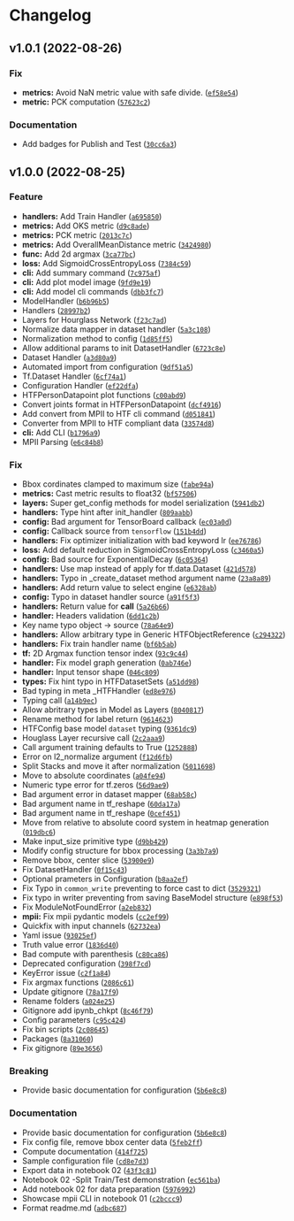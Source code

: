 # Changelog

<!--next-version-placeholder-->

## v1.0.1 (2022-08-26)
### Fix
* **metrics:** Avoid NaN metric value with safe divide. ([`ef58e54`](https://github.com/wbenbihi/hourglasstensorflow/commit/ef58e54ee75b36027184a3ba9ac4a64c642bba31))
* **metric:** PCK computation ([`57623c2`](https://github.com/wbenbihi/hourglasstensorflow/commit/57623c2507d3413320faa170bb7c2bff2c16dcce))

### Documentation
* Add badges for Publish and Test ([`30cc6a3`](https://github.com/wbenbihi/hourglasstensorflow/commit/30cc6a37a29cd77054cde9d89000dba2bf5c1a9d))

## v1.0.0 (2022-08-25)
### Feature
* **handlers:** Add Train Handler ([`a695850`](https://github.com/wbenbihi/hourglasstensorflow/commit/a69585036d73623d45add6ffc47b9e9f427cc1f7))
* **metrics:** Add OKS metric ([`d9c8ade`](https://github.com/wbenbihi/hourglasstensorflow/commit/d9c8ade014863e3b5bb9aa3ddcc6f9dbfee658a3))
* **metrics:** PCK metric ([`2013c7c`](https://github.com/wbenbihi/hourglasstensorflow/commit/2013c7cad1cbb0239073cdb4ec12bc2755550dc2))
* **metrics:** Add OverallMeanDistance metric ([`3424980`](https://github.com/wbenbihi/hourglasstensorflow/commit/3424980d865c2791504845156b650faefa187900))
* **func:** Add 2d argmax ([`3ca77bc`](https://github.com/wbenbihi/hourglasstensorflow/commit/3ca77bc603e76ff90f2b29b747fa5e81547f5df6))
* **loss:** Add SigmoidCrossEntropyLoss ([`7384c59`](https://github.com/wbenbihi/hourglasstensorflow/commit/7384c59cf407dec44f1850435205f656876e10c0))
* **cli:** Add summary command ([`7c975af`](https://github.com/wbenbihi/hourglasstensorflow/commit/7c975af263c4e07b69eeea59d8906f29f773a1b4))
* **cli:** Add plot model image ([`9fd9e19`](https://github.com/wbenbihi/hourglasstensorflow/commit/9fd9e19a4ddc65efbd74bd9b71889f76f06e54d1))
* **cli:** Add model cli commands ([`dbb3fc7`](https://github.com/wbenbihi/hourglasstensorflow/commit/dbb3fc7e3fd65190e6c1806de61617233bca5daf))
* ModelHandler ([`b6b96b5`](https://github.com/wbenbihi/hourglasstensorflow/commit/b6b96b5fc019b2aff4024f1d6e1474b1cc183e58))
* Handlers ([`28997b2`](https://github.com/wbenbihi/hourglasstensorflow/commit/28997b2d0d819ea222458a5fb7ccd7bddefbb93b))
* Layers for Hourglass Network ([`f23c7ad`](https://github.com/wbenbihi/hourglasstensorflow/commit/f23c7ad03daffa1d6ed63430d36a0855125e1a1c))
* Normalize data mapper in dataset handler ([`5a3c108`](https://github.com/wbenbihi/hourglasstensorflow/commit/5a3c108f5aec4380987e19fda1569034d55c31a9))
* Normalization method to config ([`1d85ff5`](https://github.com/wbenbihi/hourglasstensorflow/commit/1d85ff559bad8662c47339c5bd1368f36a48aed0))
* Allow additional params to init DatasetHandler ([`6723c8e`](https://github.com/wbenbihi/hourglasstensorflow/commit/6723c8ea7c5850b4830c1b79b9b5962bb567291d))
* Dataset Handler ([`a3d80a9`](https://github.com/wbenbihi/hourglasstensorflow/commit/a3d80a9c6d782642fe527b9bdf3ad43d43d86e93))
* Automated import from configuration ([`9df51a5`](https://github.com/wbenbihi/hourglasstensorflow/commit/9df51a5cbdf341d2f40d42194738f48455c75412))
* Tf.Dataset Handler ([`6cf74a1`](https://github.com/wbenbihi/hourglasstensorflow/commit/6cf74a1f1e6e9d89612f6e4ac0cf7f9cd2cac57b))
* Configuration Handler ([`ef22dfa`](https://github.com/wbenbihi/hourglasstensorflow/commit/ef22dfa9905570b91980482b2d9c9fa5c1d8f979))
* HTFPersonDatapoint plot functions ([`c00abd9`](https://github.com/wbenbihi/hourglasstensorflow/commit/c00abd98297c2c0def8d5afe9ce126e8d31ff0ab))
* Convert joints format in HTFPersonDatapoint ([`dcf4916`](https://github.com/wbenbihi/hourglasstensorflow/commit/dcf49162af4f200136457908ce5963248a5475be))
* Add convert from MPII to HTF cli command ([`d051841`](https://github.com/wbenbihi/hourglasstensorflow/commit/d0518414f0f112317c2392b55decb4a31e126616))
* Converter from MPII to HTF compliant data ([`33574d8`](https://github.com/wbenbihi/hourglasstensorflow/commit/33574d8f174031ca846900c7b931fee1b8c203ad))
* **cli:** Add CLI ([`b1796a9`](https://github.com/wbenbihi/hourglasstensorflow/commit/b1796a9693bdf8f76305a10b45875027b9196527))
* MPII Parsing ([`e6c84b8`](https://github.com/wbenbihi/hourglasstensorflow/commit/e6c84b88046dd537530bb4b5addf923ecaccc75f))

### Fix
* Bbox cordinates clamped to maximum size ([`fabe94a`](https://github.com/wbenbihi/hourglasstensorflow/commit/fabe94a103256b35986bceccd844facce4deeb5e))
* **metrics:** Cast metric results to float32 ([`bf57506`](https://github.com/wbenbihi/hourglasstensorflow/commit/bf5750646a5c671b86798c2af953505bb7904e06))
* **layers:** Super get_config methods for model serialization ([`5941db2`](https://github.com/wbenbihi/hourglasstensorflow/commit/5941db22a3000f361fea7c634e1fbfd6b099f408))
* **handlers:** Type hint after init_handler ([`809aabb`](https://github.com/wbenbihi/hourglasstensorflow/commit/809aabbc118fce95345071cdfc4b41ca9ea48331))
* **config:** Bad argument for TensorBoard callback ([`ec03a0d`](https://github.com/wbenbihi/hourglasstensorflow/commit/ec03a0d0354cfb361fe2d8d444ce5c95301424ee))
* **config:** Callback source from `tensorflow` ([`151b4dd`](https://github.com/wbenbihi/hourglasstensorflow/commit/151b4ddd0e2e800b18dbaa17162fb38657874265))
* **handlers:** Fix optimizer initialization with bad keyword lr ([`ee76786`](https://github.com/wbenbihi/hourglasstensorflow/commit/ee767866c76f9204c16a0e2b6876fd78010175a3))
* **loss:** Add default reduction in SigmoidCrossEntropyLoss ([`c3460a5`](https://github.com/wbenbihi/hourglasstensorflow/commit/c3460a5c39702f660b1ed42df8d01665321b2655))
* **config:** Bad source for ExponentialDecay ([`6c05364`](https://github.com/wbenbihi/hourglasstensorflow/commit/6c0536463b76277232baa2c008cf1b1dd3ed528a))
* **handlers:** Use map instead of apply for tf.data.Dataset ([`421d578`](https://github.com/wbenbihi/hourglasstensorflow/commit/421d578d4f53a17301f59719eda1ed76a6a37c21))
* **handlers:** Typo in _create_dataset method argument name ([`23a8a89`](https://github.com/wbenbihi/hourglasstensorflow/commit/23a8a89d79983dd74da6aaa5f0013409e925af7f))
* **handlers:** Add return value to select engine ([`e6328ab`](https://github.com/wbenbihi/hourglasstensorflow/commit/e6328ab30a9cabcba38471e29040c3adeca07cab))
* **config:** Typo in dataset handler source ([`a91f5f3`](https://github.com/wbenbihi/hourglasstensorflow/commit/a91f5f3e6861433b552222a48a223a5d797306b6))
* **handlers:** Return value for __call__ ([`5a26b66`](https://github.com/wbenbihi/hourglasstensorflow/commit/5a26b6697ee587d570abec2463ae35789c3bf195))
* **handler:** Headers validation ([`6dd1c2b`](https://github.com/wbenbihi/hourglasstensorflow/commit/6dd1c2bb4011b82479e00f9e9df1a230fe18b9a5))
* Key name typo object -> source ([`78a64e9`](https://github.com/wbenbihi/hourglasstensorflow/commit/78a64e92d03abb2f180b1f4cbca78453570b8252))
* **handlers:** Allow arbitrary type in Generic HTFObjectReference ([`c294322`](https://github.com/wbenbihi/hourglasstensorflow/commit/c2943229a216869b23658d736ff390a563bb9cfc))
* **handlers:** Fix train handler name ([`bf6b5ab`](https://github.com/wbenbihi/hourglasstensorflow/commit/bf6b5ab0631781555a9ce88e45445244cdd3e259))
* **tf:** 2D Argmax function tensor index ([`93c9c44`](https://github.com/wbenbihi/hourglasstensorflow/commit/93c9c440f69d8fdb54771439c00ef696928d0526))
* **handler:** Fix model graph generation ([`0ab746e`](https://github.com/wbenbihi/hourglasstensorflow/commit/0ab746e09ec8b0690fa1aa4fc2749ff7976b78bb))
* **handler:** Input tensor shape ([`046c809`](https://github.com/wbenbihi/hourglasstensorflow/commit/046c8099ddb17928bbf34a3f528a654d5719fa7e))
* **types:** Fix hint typo in HTFDatasetSets ([`a51dd98`](https://github.com/wbenbihi/hourglasstensorflow/commit/a51dd9876b3f3a7c9c84c6f380f53087a097f05d))
* Bad typing in meta _HTFHandler ([`ed8e976`](https://github.com/wbenbihi/hourglasstensorflow/commit/ed8e9767736e8a8313b000fd8b00a66ad0ca7b72))
* Typing call ([`a14b9ec`](https://github.com/wbenbihi/hourglasstensorflow/commit/a14b9ec99ada081575265471da4b35cd91646e8b))
* Allow abritrary types in Model as Layers ([`8040817`](https://github.com/wbenbihi/hourglasstensorflow/commit/8040817e1285ba703df362330d66583317c64029))
* Rename method for label return ([`9614623`](https://github.com/wbenbihi/hourglasstensorflow/commit/9614623961277d7118f030afa622c8b74c731871))
* HTFConfig base model `dataset` typing ([`9361dc9`](https://github.com/wbenbihi/hourglasstensorflow/commit/9361dc9652288fbf13aab8e00d9bce1f8cb9e08f))
* Houglass Layer recursive call ([`2c2aaa9`](https://github.com/wbenbihi/hourglasstensorflow/commit/2c2aaa956eda936af518e3907fd3a56b7141ac53))
* Call argument training defaults to True ([`1252888`](https://github.com/wbenbihi/hourglasstensorflow/commit/1252888b2757a650d20879b1777678933cb62626))
* Error on l2_normalize argument ([`f12d6fb`](https://github.com/wbenbihi/hourglasstensorflow/commit/f12d6fb049626b05aa147ae51afedb197334ee32))
* Split Stacks and move it after normalization ([`5011698`](https://github.com/wbenbihi/hourglasstensorflow/commit/5011698495edbbc84eebff2da228d224709a2b97))
* Move to absolute coordinates ([`a04fe94`](https://github.com/wbenbihi/hourglasstensorflow/commit/a04fe94f914f3800ec0cd37a343224d169c6311c))
* Numeric type error for tf.zeros ([`56d9ae9`](https://github.com/wbenbihi/hourglasstensorflow/commit/56d9ae9c0ac95e606e74b50217a1be75437543e7))
* Bad argument error in dataset mapper ([`68ab58c`](https://github.com/wbenbihi/hourglasstensorflow/commit/68ab58cf86a54f4ca8b95f94de4c4b76c2d910ab))
* Bad argument name in tf_reshape ([`60da17a`](https://github.com/wbenbihi/hourglasstensorflow/commit/60da17a2bcb769ddf02cf8373d2cd19cd1db1e2b))
* Bad argument name in tf_reshape ([`0cef451`](https://github.com/wbenbihi/hourglasstensorflow/commit/0cef4511129fd64f8d9a885ea46130543c012a46))
* Move from relative to absolute coord system in heatmap generation ([`019dbc6`](https://github.com/wbenbihi/hourglasstensorflow/commit/019dbc68127d4dd49b7ba07809371523f7ab2dd9))
* Make input_size primitive type ([`d9bb429`](https://github.com/wbenbihi/hourglasstensorflow/commit/d9bb4290523370502b6d8d5850ec89a5349d19a6))
* Modify config structure for bbox processing ([`3a3b7a9`](https://github.com/wbenbihi/hourglasstensorflow/commit/3a3b7a9960289f9417e30b3b4cdb77edc8196903))
* Remove bbox, center slice ([`53900e9`](https://github.com/wbenbihi/hourglasstensorflow/commit/53900e9b19fe49e35bccfa77a8aef77a1ac3283f))
* Fix DatasetHandler ([`0f15c43`](https://github.com/wbenbihi/hourglasstensorflow/commit/0f15c434d00b4d2f9be2c3b37672c7601875e3d7))
* Optional prameters in Configuration ([`b8aa2ef`](https://github.com/wbenbihi/hourglasstensorflow/commit/b8aa2ef2974e6ae5623e4f0952d8812ba9f9d1f5))
* Fix Typo in `common_write` preventing to force cast to dict ([`3529321`](https://github.com/wbenbihi/hourglasstensorflow/commit/3529321aca412c8b5e01b9c9e7b30feb8a108139))
* Fix typo in writer preventing from saving BaseModel structure ([`e898f53`](https://github.com/wbenbihi/hourglasstensorflow/commit/e898f53a91e13063ba20e0ff60ca27f03bfbdeba))
* Fix ModuleNotFoundError ([`a2eb832`](https://github.com/wbenbihi/hourglasstensorflow/commit/a2eb832618d6eb5d34d345c9daf06506ab5d363c))
* **mpii:** Fix mpii pydantic models ([`cc2ef99`](https://github.com/wbenbihi/hourglasstensorflow/commit/cc2ef995b122ab47c8378160fe8628eda1e53c88))
* Quickfix with input channels ([`62732ea`](https://github.com/wbenbihi/hourglasstensorflow/commit/62732eac8ef66904f45b685eb7221d014740e86c))
* Yaml issue ([`93025ef`](https://github.com/wbenbihi/hourglasstensorflow/commit/93025ef4a8b1f8607136d51bb193f71bc63465f1))
* Truth value error ([`1836d40`](https://github.com/wbenbihi/hourglasstensorflow/commit/1836d409b25b9fe9a5653c86d45bb66a55e00f2d))
* Bad compute with parenthesis ([`c80ca86`](https://github.com/wbenbihi/hourglasstensorflow/commit/c80ca8622ab49eca57aba1f53cb7ac094eacd1ba))
* Deprecated configuration ([`398f7cd`](https://github.com/wbenbihi/hourglasstensorflow/commit/398f7cd432fa0de82e4e9b28ba6f1a3eaf855362))
* KeyError issue ([`c2f1a84`](https://github.com/wbenbihi/hourglasstensorflow/commit/c2f1a84a81e062701186c65eb8e5d1f638ec1aa1))
* Fix argmax functions ([`2086c61`](https://github.com/wbenbihi/hourglasstensorflow/commit/2086c61708fd38f6c9f4146c860be21ab091e06a))
* Update gitignore ([`78a17f9`](https://github.com/wbenbihi/hourglasstensorflow/commit/78a17f95e6ddc60b5143d536e6aeccbc2fb094cf))
* Rename folders ([`a024e25`](https://github.com/wbenbihi/hourglasstensorflow/commit/a024e25baa0fe47f44bed6062f25b6d6c8ebe573))
* Gitignore add ipynb_chkpt ([`8c46f79`](https://github.com/wbenbihi/hourglasstensorflow/commit/8c46f79bba499cc2f13ce41eb12437113a40aae3))
* Config parameters ([`c95c424`](https://github.com/wbenbihi/hourglasstensorflow/commit/c95c424809ca96ad900e8e20c3f2c708bfb82399))
* Fix bin scripts ([`2c08645`](https://github.com/wbenbihi/hourglasstensorflow/commit/2c08645d4d27171755b8347aa61995d542efa775))
* Packages ([`8a31060`](https://github.com/wbenbihi/hourglasstensorflow/commit/8a31060fe5f7190031621f9ba94825a3ca01c847))
* Fix gitignore ([`89e3656`](https://github.com/wbenbihi/hourglasstensorflow/commit/89e3656eb7f4382535702574e91ad98ffbef8311))

### Breaking
* Provide basic documentation for configuration ([`5b6e8c8`](https://github.com/wbenbihi/hourglasstensorflow/commit/5b6e8c8c41e779dfa55fdfff0e10ac77f7f00114))

### Documentation
* Provide basic documentation for configuration ([`5b6e8c8`](https://github.com/wbenbihi/hourglasstensorflow/commit/5b6e8c8c41e779dfa55fdfff0e10ac77f7f00114))
* Fix config file, remove bbox center data ([`5feb2ff`](https://github.com/wbenbihi/hourglasstensorflow/commit/5feb2ff77c815e4d01cfed47ec83501712b8942d))
* Compute documentation ([`414f725`](https://github.com/wbenbihi/hourglasstensorflow/commit/414f7258d48c143aa4907efd0ebfaf491098478b))
* Sample configuration file ([`cd8e7d3`](https://github.com/wbenbihi/hourglasstensorflow/commit/cd8e7d37d3eb1ed0a04edf51f64886cda6ec1f79))
* Export data in notebook 02 ([`43f3c81`](https://github.com/wbenbihi/hourglasstensorflow/commit/43f3c8113bb1e30508eaae9fccf027605f62fcd8))
* Notebook 02 -Split Train/Test demonstration ([`ec561ba`](https://github.com/wbenbihi/hourglasstensorflow/commit/ec561baf27db921d39d9ce5c9b1f2faf54f018b5))
* Add notebook 02 for data preparation ([`5976992`](https://github.com/wbenbihi/hourglasstensorflow/commit/5976992e793ca2ef87248f629f8092a6e568604a))
* Showcase mpii CLI in notebook 01 ([`c2bccc9`](https://github.com/wbenbihi/hourglasstensorflow/commit/c2bccc96fa853d7600237af16b42617421bcc19d))
* Format readme.md ([`adbc687`](https://github.com/wbenbihi/hourglasstensorflow/commit/adbc68736ec084cab1462a2936fa41d0f95b5a5b))
